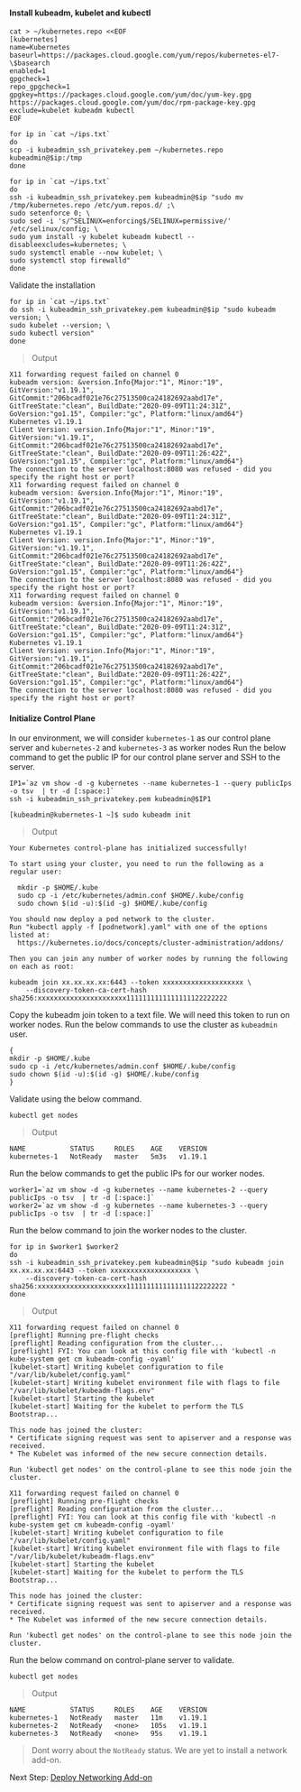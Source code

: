 #### Install kubeadm, kubelet and kubectl

```shell
cat > ~/kubernetes.repo <<EOF
[kubernetes]
name=Kubernetes
baseurl=https://packages.cloud.google.com/yum/repos/kubernetes-el7-\$basearch
enabled=1
gpgcheck=1
repo_gpgcheck=1
gpgkey=https://packages.cloud.google.com/yum/doc/yum-key.gpg https://packages.cloud.google.com/yum/doc/rpm-package-key.gpg
exclude=kubelet kubeadm kubectl
EOF
```
```shell
for ip in `cat ~/ips.txt`
do
scp -i kubeadmin_ssh_privatekey.pem ~/kubernetes.repo kubeadmin@$ip:/tmp
done
```
```shell
for ip in `cat ~/ips.txt`
do
ssh -i kubeadmin_ssh_privatekey.pem kubeadmin@$ip "sudo mv /tmp/kubernetes.repo /etc/yum.repos.d/ ;\
sudo setenforce 0; \
sudo sed -i 's/^SELINUX=enforcing$/SELINUX=permissive/' /etc/selinux/config; \
sudo yum install -y kubelet kubeadm kubectl --disableexcludes=kubernetes; \
sudo systemctl enable --now kubelet; \
sudo systemctl stop firewalld"
done
```
Validate the installation

```shell
for ip in `cat ~/ips.txt`
do ssh -i kubeadmin_ssh_privatekey.pem kubeadmin@$ip "sudo kubeadm version; \
sudo kubelet --version; \
sudo kubectl version"
done
```
> Output

```shell
X11 forwarding request failed on channel 0
kubeadm version: &version.Info{Major:"1", Minor:"19", GitVersion:"v1.19.1", GitCommit:"206bcadf021e76c27513500ca24182692aabd17e", GitTreeState:"clean", BuildDate:"2020-09-09T11:24:31Z", GoVersion:"go1.15", Compiler:"gc", Platform:"linux/amd64"}
Kubernetes v1.19.1
Client Version: version.Info{Major:"1", Minor:"19", GitVersion:"v1.19.1", GitCommit:"206bcadf021e76c27513500ca24182692aabd17e", GitTreeState:"clean", BuildDate:"2020-09-09T11:26:42Z", GoVersion:"go1.15", Compiler:"gc", Platform:"linux/amd64"}
The connection to the server localhost:8080 was refused - did you specify the right host or port?
X11 forwarding request failed on channel 0
kubeadm version: &version.Info{Major:"1", Minor:"19", GitVersion:"v1.19.1", GitCommit:"206bcadf021e76c27513500ca24182692aabd17e", GitTreeState:"clean", BuildDate:"2020-09-09T11:24:31Z", GoVersion:"go1.15", Compiler:"gc", Platform:"linux/amd64"}
Kubernetes v1.19.1
Client Version: version.Info{Major:"1", Minor:"19", GitVersion:"v1.19.1", GitCommit:"206bcadf021e76c27513500ca24182692aabd17e", GitTreeState:"clean", BuildDate:"2020-09-09T11:26:42Z", GoVersion:"go1.15", Compiler:"gc", Platform:"linux/amd64"}
The connection to the server localhost:8080 was refused - did you specify the right host or port?
X11 forwarding request failed on channel 0
kubeadm version: &version.Info{Major:"1", Minor:"19", GitVersion:"v1.19.1", GitCommit:"206bcadf021e76c27513500ca24182692aabd17e", GitTreeState:"clean", BuildDate:"2020-09-09T11:24:31Z", GoVersion:"go1.15", Compiler:"gc", Platform:"linux/amd64"}
Kubernetes v1.19.1
Client Version: version.Info{Major:"1", Minor:"19", GitVersion:"v1.19.1", GitCommit:"206bcadf021e76c27513500ca24182692aabd17e", GitTreeState:"clean", BuildDate:"2020-09-09T11:26:42Z", GoVersion:"go1.15", Compiler:"gc", Platform:"linux/amd64"}
The connection to the server localhost:8080 was refused - did you specify the right host or port?
```

#### Initialize Control Plane

In our environment, we will consider ```kubernetes-1``` as our control plane server and ```kubernetes-2``` and ```kubernetes-3``` as worker nodes
Run the below command to get the public IP for our control plane server and SSH to the server.

```shell
IP1=`az vm show -d -g kubernetes --name kubernetes-1 --query publicIps -o tsv  | tr -d [:space:]`
ssh -i kubeadmin_ssh_privatekey.pem kubeadmin@$IP1
```

```shell
[kubeadmin@kubernetes-1 ~]$ sudo kubeadm init
```
> Output

```shell
Your Kubernetes control-plane has initialized successfully!

To start using your cluster, you need to run the following as a regular user:

  mkdir -p $HOME/.kube
  sudo cp -i /etc/kubernetes/admin.conf $HOME/.kube/config
  sudo chown $(id -u):$(id -g) $HOME/.kube/config

You should now deploy a pod network to the cluster.
Run "kubectl apply -f [podnetwork].yaml" with one of the options listed at:
  https://kubernetes.io/docs/concepts/cluster-administration/addons/

Then you can join any number of worker nodes by running the following on each as root:

kubeadm join xx.xx.xx.xx:6443 --token xxxxxxxxxxxxxxxxxxxx \
    --discovery-token-ca-cert-hash sha256:xxxxxxxxxxxxxxxxxxxxxx1111111111111111122222222
```

Copy the kubeadm join token to a text file. We will need this token to run on worker nodes.
Run the below commands to use the cluster as ```kubeadmin``` user.

```shell
{
mkdir -p $HOME/.kube
sudo cp -i /etc/kubernetes/admin.conf $HOME/.kube/config
sudo chown $(id -u):$(id -g) $HOME/.kube/config
}
```

Validate using the below command.

```shell
kubectl get nodes
```
> Output

```shell
NAME           STATUS     ROLES    AGE    VERSION
kubernetes-1   NotReady   master   5m3s   v1.19.1
```

Run the below commands to get the public IPs for our worker nodes.

```shell
worker1=`az vm show -d -g kubernetes --name kubernetes-2 --query publicIps -o tsv  | tr -d [:space:]`
worker2=`az vm show -d -g kubernetes --name kubernetes-3 --query publicIps -o tsv  | tr -d [:space:]`
```

Run the below command to join the worker nodes to the cluster.

```shell
for ip in $worker1 $worker2
do
ssh -i kubeadmin_ssh_privatekey.pem kubeadmin@$ip "sudo kubeadm join xx.xx.xx.xx:6443 --token xxxxxxxxxxxxxxxxxxxx \
    --discovery-token-ca-cert-hash sha256:xxxxxxxxxxxxxxxxxxxxxx1111111111111111122222222 "
done
```
> Output

```shell
X11 forwarding request failed on channel 0
[preflight] Running pre-flight checks
[preflight] Reading configuration from the cluster...
[preflight] FYI: You can look at this config file with 'kubectl -n kube-system get cm kubeadm-config -oyaml'
[kubelet-start] Writing kubelet configuration to file "/var/lib/kubelet/config.yaml"
[kubelet-start] Writing kubelet environment file with flags to file "/var/lib/kubelet/kubeadm-flags.env"
[kubelet-start] Starting the kubelet
[kubelet-start] Waiting for the kubelet to perform the TLS Bootstrap...

This node has joined the cluster:
* Certificate signing request was sent to apiserver and a response was received.
* The Kubelet was informed of the new secure connection details.

Run 'kubectl get nodes' on the control-plane to see this node join the cluster.

X11 forwarding request failed on channel 0
[preflight] Running pre-flight checks
[preflight] Reading configuration from the cluster...
[preflight] FYI: You can look at this config file with 'kubectl -n kube-system get cm kubeadm-config -oyaml'
[kubelet-start] Writing kubelet configuration to file "/var/lib/kubelet/config.yaml"
[kubelet-start] Writing kubelet environment file with flags to file "/var/lib/kubelet/kubeadm-flags.env"
[kubelet-start] Starting the kubelet
[kubelet-start] Waiting for the kubelet to perform the TLS Bootstrap...

This node has joined the cluster:
* Certificate signing request was sent to apiserver and a response was received.
* The Kubelet was informed of the new secure connection details.

Run 'kubectl get nodes' on the control-plane to see this node join the cluster.
```

Run the below command on control-plane server to validate.

```shell
kubectl get nodes
```
> Output

```shell
NAME           STATUS     ROLES    AGE    VERSION
kubernetes-1   NotReady   master   11m    v1.19.1
kubernetes-2   NotReady   <none>   105s   v1.19.1
kubernetes-3   NotReady   <none>   95s    v1.19.1
```
> Dont worry about the ```NotReady``` status. We are yet to install a network add-on.

Next Step: [Deploy Networking Add-on](04-Deploy-network-add-on.md)

